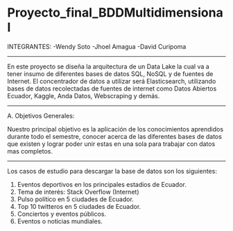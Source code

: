 # Proyecto_final_BDDMultidimensional

INTEGRANTES:
-Wendy Soto
-Jhoel Amagua
-David Curipoma

___________________________________________________________________________________________________________

En este proyecto se diseña la arquitectura de un Data Lake 
la cual va a tener insumo de diferentes bases de datos SQL, 
NoSQL y de fuentes de Internet.
El concentrador de datos a utilizar será Elasticsearch, utilizando bases de datos recolectadas
de fuentes de internet como Datos Abiertos Ecuador, Kaggle, Anda Datos, Webscraping y
demás.


-----------------------------------------------------------------------------------------------------------
A. Objetivos Generales:

Nuestro principal objetivo es la aplicación de los conocimientos aprendidos durante todo el semestre, conocer acerca de las diferentes bases de datos que existen y lograr
poder unir estas en una sola para trabajar con datos mas completos.

-----------------------------------------------------------------------------------------------------------
Los casos de estudio  para descargar la base de datos son los siguientes:
1. Eventos deportivos en los principales estadios de Ecuador.
2. Tema de interés: Stack Overflow (Internet) 
3. Pulso político en 5 ciudades de Ecuador. 
4. Top 10 twitteros en 5 ciudades de Ecuador.
5. Conciertos y eventos públicos. 
6. Eventos o noticias mundiales.

